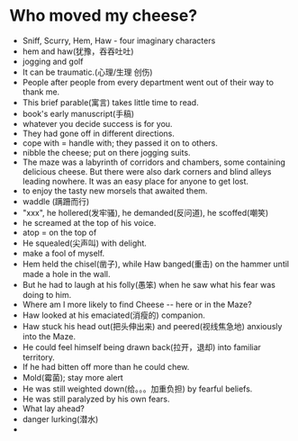 # Who moved my cheese?

- Sniff, Scurry, Hem, Haw - four imaginary characters
- hem and haw(犹豫，吞吞吐吐)
- jogging and golf
- It can be traumatic.(心理/生理 创伤)
- People after people from every department went out of their way to thank me.
- This brief parable(寓言) takes little time to read.
- book's early manuscript(手稿)
- whatever you decide success is for you.
- They had gone off in different directions.
- cope with = handle with; they passed it on to others.
- nibble the cheese; put on there jogging suits.
- The maze was a labyrinth of corridors and chambers, some containing delicious cheese. But there were also dark corners and blind alleys leading nowhere. It was an easy place for anyone to get lost.
- to enjoy the tasty new morsels that awaited them.
- waddle (蹒跚而行)
- "xxx", he hollered(发牢骚), he demanded(反问道), he scoffed(嘲笑)
- he screamed at the top of his voice.
- atop = on the top of
- He squealed(尖声叫) with delight.
- make a fool of myself.
- Hem held the chisel(凿子), while Haw banged(重击) on the hammer until made a hole in the wall.
- But he had to laugh at his folly(愚笨) when he saw what his fear was doing to him.
- Where am I more likely to find Cheese -- here or in the Maze?
- Haw looked at his emaciated(消瘦的) companion.
- Haw stuck his head out(把头伸出来) and peered(视线焦急地) anxiously into the Maze.
- He could feel himself being drawn back(拉开，退却) into familiar territory.
- If he had bitten off more than he could chew.
- Mold(霉菌); stay more alert
- He was still weighted down(给。。。加重负担) by fearful beliefs.
- He was still paralyzed by his own fears.
- What lay ahead? 
- danger lurking(潜水)
- 
<!--stackedit_data:
eyJoaXN0b3J5IjpbMTkxMjE4NzMwNCw3MzM3NDIxODNdfQ==
-->